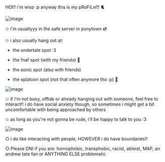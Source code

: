 HOI!! i'm wisp :p  anyway this is my pRoFiLe!!! 🐈

![image](https://github.com/Epicsquiddo/Epicsquiddo/assets/162918569/ae13238a-53fd-4dcb-8348-adafb4c396c9)

✩ i'm usuallyyy in the safe server in ponytown 💿

✩ i also usually hang out at:

- the undertale spot :3 

- the fnaf spot (with my friends) 🐻

- the sonic spot (also with friends)

- the splatoon spot (not that often anymore tho :p) 🦑

![image](https://github.com/Epicsquiddo/Epicsquiddo/assets/162918569/bad5c47f-c02c-4bf8-ac15-49498bca71f6)

✩ if i'm not busy, offtab or already hanging out with someone, feel free to interact!! i do have social anxiety though, so sometimes i might get a bit uncomfortable with being approached by others

✩ as long as you're not gonna be rude, i'll be happy to talk to you :3 

![image](https://github.com/Epicsquiddo/Epicsquiddo/assets/162918569/d17e776f-f744-4c9f-ada7-f2daefa23fa8)

○ i do like interacting with people, HOWEVER i do have boundaries!!

○ Please DNI if you are: homophobic, transphobic, racist, ableist, MAP, an andrew tate fan or ANYTHING ELSE problematic
 
<!--
**Epicsquiddo/Epicsquiddo** is a ✨ _special_ ✨ repository because its `README.md` (this file) appears on your GitHub profile.

Here are some ideas to get you started:

- 🔭 I’m currently working on ...
- 🌱 I’m currently learning ...
- 👯 I’m looking to collaborate on ...
- 🤔 I’m looking for help with ...
- 💬 Ask me about ...
- 📫 How to reach me: ...
- 😄 Pronouns: ...
- ⚡ Fun fact: ...
-->
